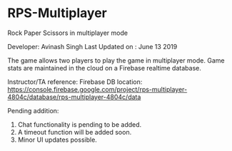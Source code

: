 # RPS-Multiplayer
Rock Paper Scissors in multiplayer mode

Developer: Avinash Singh
Last Updated on : June 13 2019


The game allows two players to play the game in multiplayer mode.
Game stats are maintained in the cloud on a Firebase realtime database.

Instructor/TA reference:
Firebase DB location: 
https://console.firebase.google.com/project/rps-multiplayer-4804c/database/rps-multiplayer-4804c/data


Pending addition:
1. Chat functionality is pending to be added.
2. A timeout function will be added soon.
3. Minor UI updates possible.